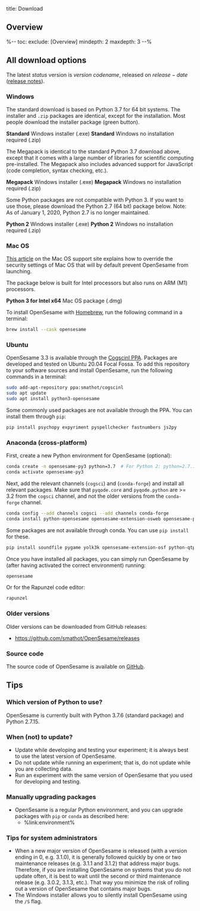 title: Download

<script>
function startDownload(url) {
	document.getElementById('click-here').href = url
	window.location.href = url
	document.getElementById('download-started').style.display = 'block'
	document.getElementById('download-started').scrollIntoView()
}
</script>

<div class="info-box" id="download-started" markdown="1" style="display:none;">

<h3>Your download should start shortly!</h3>

<a role="button" class="btn btn-success btn-align-left" href="https://www.buymeacoffee.com/cogsci">
<span class="glyphicon glyphicon-heart" aria-hidden="true"></span>
Buy us a coffee!
</a>

Coffee keeps us awake so that we can develop free software and answer your questions on the support forum!

Click <a id="click-here">here</a> if your download doesn't start.
</div>


## Overview

%--
toc:
 exclude: [Overview]
 mindepth: 2
 maxdepth: 3
--%


## All download options

The latest $status$ version is $version$ *$codename$*, released on $release-date$ ([release notes](http://osdoc.cogsci.nl/$branch$/notes/$notes$)).


### Windows

The standard download is based on Python 3.7 for 64 bit systems. The installer and `.zip` packages are identical, except for the installation. Most people download the installer package (green button).

<a role="button" class="btn btn-success btn-align-left" onclick="startDownload('$url-windows-exe-py3$')">
	<b>Standard</b> Windows installer (.exe)
</a>

<a role="button" class="btn btn-default btn-align-left" onclick="startDownload('$url-windows-zip-py3$')">
	<b>Standard</b> Windows no installation required (.zip)
</a>

The Megapack is identical to the standard Python 3.7 download above, except that it comes with a large number of libraries for scientific computing pre-installed. The Megapack also includes advanced support for JavaScript (code completion, syntax checking, etc.).

<a role="button" class="btn btn-default btn-align-left" onclick="startDownload('$url-windows-exe-py3-megapack$')">
	<b>Megapack</b> Windows installer (.exe)
</a>

<a role="button" class="btn btn-default btn-align-left" onclick="startDownload('$url-windows-zip-py3-megapack$')">
	<b>Megapack</b> Windows no installation required (.zip)
</a>

Some Python packages are not compatible with Python 3. If you want to use those, please download the Python 2.7 (64 bit) package below. Note: As of January 1, 2020, Python 2.7 is no longer maintained.

<a role="button" class="btn btn-default btn-align-left" onclick="startDownload('$url-windows-exe-py2$')">
	<b>Python 2</b> Windows installer (.exe)
</a>

<a role="button" class="btn btn-default btn-align-left" onclick="startDownload('$url-windows-zip-py2$')">
	<b>Python 2</b> Windows no installation required (.zip)
</a>


### Mac OS

[This article](https://support.apple.com/en-in/guide/mac-help/mh40616/mac) on the Mac OS support site explains how to override the security settings of Mac OS that will by default prevent OpenSesame from launching.

The package below is built for Intel processors but also runs on ARM (M1) processors.

<a role="button" class="btn btn-default btn-align-left" onclick="startDownload('$url-osx-dmg-x64-py3$')">
	<b>Python 3 for Intel x64</b> Mac OS package (.dmg)
</a>

To install OpenSesame with [Homebrew](https://brew.sh/), run the following command in a terminal:

```bash
brew install --cask opensesame
```


### Ubuntu

OpenSesame 3.3 is available through the [Cogscinl PPA](https://launchpad.net/~smathot/+archive/cogscinl). Packages are developed and tested on Ubuntu 20.04 Focal Fossa. To add this repository to your software sources and install OpenSesame, run the following commands in a terminal:

```bash
sudo add-apt-repository ppa:smathot/cogscinl
sudo apt update
sudo apt install python3-opensesame
```

Some commonly used packages are not available through the PPA. You can install them through `pip`:

```bash
pip install psychopy expyriment pyspellchecker fastnumbers js2py
```


### Anaconda (cross-platform)

First, create a new Python environment for OpenSesame (optional):

```bash
conda create -n opensesame-py3 python=3.7  # For Python 2: python=2.7.15
conda activate opensesame-py3
```

Next, add the relevant channels (`cogsci`) and (`conda-forge`) and install all relevant packages. Make sure that `pyqode.core` and `pyqode.python` are >= 3.2 from the `cogsci` channel, and not the older versions from the `conda-forge` channel.

```bash
conda config --add channels cogsci --add channels conda-forge
conda install python-opensesame opensesame-extension-osweb opensesame-plugin-psychopy psychopy rapunzel python-pygaze
```

Some packages are not available through conda. You can use `pip install` for these.

```bash
pip install soundfile pygame yolk3k opensesame-extension-osf python-qtpip http://files.cogsci.nl/expyriment-0.10.0+opensesame2-py3-none-any.whl
```

Once you have installed all packages, you can simply run OpenSesame by (after having activated the correct environment) running:

```bash
opensesame
```

Or for the Rapunzel code editor:

```bash
rapunzel
```


### Older versions

Older versions can be downloaded from GitHub releases:

- <https://github.com/smathot/OpenSesame/releases>


### Source code

The source code of OpenSesame is available on [GitHub](https://github.com/smathot/OpenSesame).


## Tips


### Which version of Python to use?

OpenSesame is currently built with Python 3.7.6 (standard package) and Python 2.7.15.

### When (not) to update?

- Update while developing and testing your experiment; it is always best to use the latest version of OpenSesame.
- Do not update while running an experiment; that is, do not update while you are collecting data.
- Run an experiment with the same version of OpenSesame that you used for developing and testing.


### Manually upgrading packages

- OpenSesame is a regular Python environment, and you can upgrade packages with `pip` or `conda` as described here:
	- %link:environment%


### Tips for system administrators

- When a new major version of OpenSesame is released (with a version ending in 0, e.g. 3.1.0), it is generally followed quickly by one or two maintenance releases (e.g. 3.1.1 and 3.1.2) that address major bugs. Therefore, if you are installing OpenSesame on systems that you do not update often, it is best to wait until the second or third maintenance release (e.g. 3.0.2, 3.1.3, etc.). That way you minimize the risk of rolling out a version of OpenSesame that contains major bugs.
- The Windows installer allows you to silently install OpenSesame using the `/S` flag.
